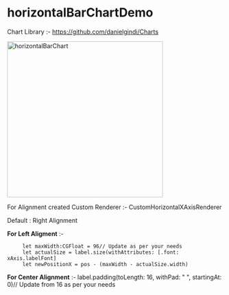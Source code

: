 # horizontalBarChartDemo

Chart Library :- https://github.com/danielgindi/Charts

<img width="363" alt="horizontalBarChart" src="https://user-images.githubusercontent.com/6469823/111032382-e5499200-8431-11eb-9f34-04d590edc91a.png">



For Alignment created Custom Renderer :- CustomHorizontalXAxisRenderer


Default : Right Alignment

**For Left Aligment** :-

         let maxWidth:CGFloat = 96// Update as per your needs
         let actualSize = label.size(withAttributes: [.font: xAxis.labelFont]
         let newPositionX = pos - (maxWidth - actualSize.width)
   
  
**For Center Alignment** :-
label.padding(toLength: 16, withPad: " ", startingAt: 0)// Update from 16 as per your needs
    
    
   
   
